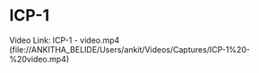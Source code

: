 # ICP-1
Video Link: ICP-1 - video.mp4 (file://ANKITHA_BELIDE/Users/ankit/Videos/Captures/ICP-1%20-%20video.mp4)

